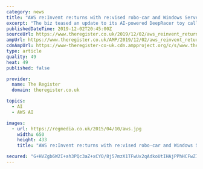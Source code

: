 ```yaml
---
category: news
title: "AWS re:Invent re:turns with re:vised robo-car and Windows Server 2008 re:vitalization plan"
excerpt: "The biz teased an update to its AI-powered DeepRacer toy called DeepRacer Evo. The addition of the extra word \"Evo\" heralds the addition of a stereo camera and a Light Detection and Ranging (LIDAR) sensor. These sensors can be used to integrate obstacle ..."
publishedDateTime: 2019-12-02T20:45:00Z
sourceUrl: https://www.theregister.co.uk/2019/12/02/aws_reinvent_returns/
ampUrl: https://www.theregister.co.uk/AMP/2019/12/02/aws_reinvent_returns/
cdnAmpUrl: https://www-theregister-co-uk.cdn.ampproject.org/c/s/www.theregister.co.uk/AMP/2019/12/02/aws_reinvent_returns/
type: article
quality: 49
heat: 49
published: false

provider:
  name: The Register
  domain: theregister.co.uk

topics:
  - AI
  - AWS AI

images:
  - url: https://regmedia.co.uk/2015/04/10/aws.jpg
    width: 650
    height: 433
    title: "AWS re:Invent re:turns with re:vised robo-car and Windows Server 2008 re:vitalization plan"

secured: "G+HVZgb6W2I+ah3PQc3aZ+xCYO/8j57mzX1TFwUx2qAdkoUtIHAjPPhHCFwZ7TsYZWOLW9GdxwaodlaJs3ozy5Bn3F29Ro9ySutWEDg9FrKN8QfYGA3lI2T+bmf6uqBGHqOGlfQDoH8KhsJqSTQnysZex8qEfDMra0fVryVEzaXOng98wXPGBO7ykBvFJXSpHVpqs7FZpo6WF7Pj8WLbg+jHleAXxuRRjvaZsyUKtH49l5H8zvRq7BDiTIQj2GbCdIy9ZnJ9Zqsh/qh8tE+mMg==;Y4ObLvN/3akyVmhniCKPGg=="
---
```


